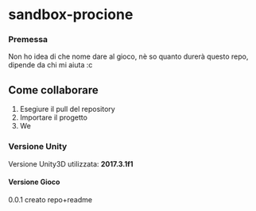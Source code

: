 # sandbox-procione
 
 ### Premessa

 Non ho idea di che nome dare al gioco, nè so quanto durerà questo repo, dipende da chi mi aiuta :c

 ## Come collaborare
 
 1. Esegiure il pull del repository
 2. Importare il progetto
 3. We
 
 ### Versione Unity
 
 Versione Unity3D utilizzata: __2017.3.1f1__
 
 #### Versione Gioco
 0.0.1 creato repo+readme
